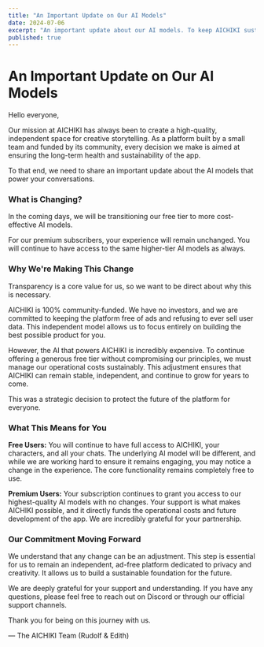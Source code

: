 ```yaml
---
title: "An Important Update on Our AI Models"
date: 2024-07-06
excerpt: "An important update about our AI models. To keep AICHIKI sustainable and ad-free, we'll be switching to more affordable models for free users while premium users continue with higher-tier models."
published: true
---
```


# An Important Update on Our AI Models

Hello everyone,

Our mission at AICHIKI has always been to create a high-quality, independent space for creative storytelling. As a platform built by a small team and funded by its community, every decision we make is aimed at ensuring the long-term health and sustainability of the app.

To that end, we need to share an important update about the AI models that power your conversations.

### What is Changing?

In the coming days, we will be transitioning our free tier to more cost-effective AI models.

For our premium subscribers, your experience will remain unchanged. You will continue to have access to the same higher-tier AI models as always.

### Why We're Making This Change

Transparency is a core value for us, so we want to be direct about why this is necessary.

AICHIKI is 100% community-funded. We have no investors, and we are committed to keeping the platform free of ads and refusing to ever sell user data. This independent model allows us to focus entirely on building the best possible product for you.

However, the AI that powers AICHIKI is incredibly expensive. To continue offering a generous free tier without compromising our principles, we must manage our operational costs sustainably. This adjustment ensures that AICHIKI can remain stable, independent, and continue to grow for years to come.

This was a strategic decision to protect the future of the platform for everyone.

### What This Means for You

**Free Users:**
You will continue to have full access to AICHIKI, your characters, and all your chats. The underlying AI model will be different, and while we are working hard to ensure it remains engaging, you may notice a change in the experience. The core functionality remains completely free to use.

**Premium Users:**
Your subscription continues to grant you access to our highest-quality AI models with no changes. Your support is what makes AICHIKI possible, and it directly funds the operational costs and future development of the app. We are incredibly grateful for your partnership.

### Our Commitment Moving Forward

We understand that any change can be an adjustment. This step is essential for us to remain an independent, ad-free platform dedicated to privacy and creativity. It allows us to build a sustainable foundation for the future.

We are deeply grateful for your support and understanding. If you have any questions, please feel free to reach out on Discord or through our official support channels.

Thank you for being on this journey with us.

— The AICHIKI Team (Rudolf & Edith)